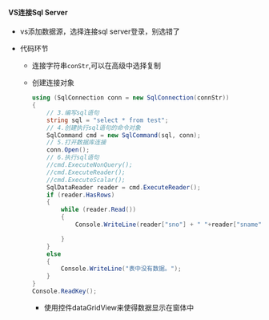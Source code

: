 #### VS连接Sql Server

* vs添加数据源，选择连接sql server登录，别选错了

* 代码环节

  * 连接字符串`conStr`,可以在高级中选择复制

  * 创建连接对象

    ```c#
    using (SqlConnection conn = new SqlConnection(connStr))
    {
        // 3.编写sql语句
        string sql = "select * from test";
        // 4.创建执行sql语句的命令对象
        SqlCommand cmd = new SqlCommand(sql, conn);
        // 5.打开数据库连接
        conn.Open();
        // 6.执行sql语句
        //cmd.ExecuteNonQuery();
        //cmd.ExecuteReader();   
        //cmd.ExecuteScalar();
        SqlDataReader reader = cmd.ExecuteReader();
        if (reader.HasRows)
        {
            while (reader.Read())
            {
                Console.WriteLine(reader["sno"] + " "+reader["sname"]);
    
            }
        }
        else
        {
            Console.WriteLine("表中没有数据。");
        }
    }
    Console.ReadKey();
    ```

    * 使用控件dataGridView来使得数据显示在窗体中